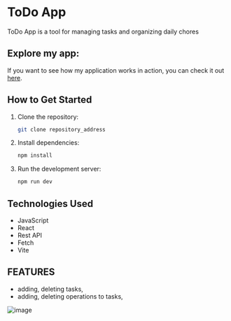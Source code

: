# ToDo App
ToDo App is a tool for managing tasks and organizing daily chores

## Explore my app:

If you want to see how my application works in action, you can check it out [here](https://todoapptimetracker.netlify.app/).

## How to Get Started

1. Clone the repository:
   ```sh
   git clone repository_address
2. Install dependencies:
   ```sh
   npm install
3. Run the development server:
   ```sh
   npm run dev

## Technologies Used
- JavaScript
- React
- Rest API
- Fetch
- Vite

## FEATURES
- adding, deleting tasks,
- adding, deleting operations to tasks,

![image](https://github.com/JakubDomarecki/ToDoList/assets/160236789/e8a16b73-306f-48de-898f-e48af0599353)
